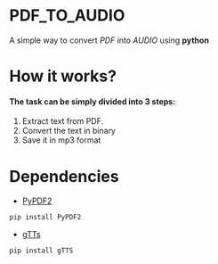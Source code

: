 # PDF_TO_AUDIO

A simple way to convert _PDF_ into _AUDIO_ using **python**

# How it works?

#### The task can be simply divided into 3 steps:

1. Extract text from PDF.
2. Convert the text in binary
3. Save it in mp3 format

# Dependencies

- [PyPDF2](https://pypi.org/project/PyPDF2/ "A Pure-Python library built as a PDF toolkit.")

```python
pip install PyPDF2
```

- [gTTs](https://pypi.org/project/gTTS/ "Google Text-to-Speech")

```python
pip install gTTS
```
